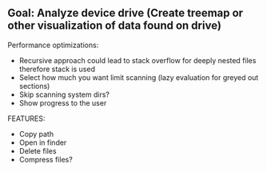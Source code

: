 ## Goal: Analyze device drive (Create treemap or other visualization of data found on drive)

Performance optimizations:
- Recursive approach could lead to stack overflow for deeply nested files therefore stack is used
- Select how much you want limit scanning (lazy evaluation for greyed out sections)
- Skip scanning system dirs?
- Show progress to the user

FEATURES:
- Copy path
- Open in finder
- Delete files
- Compress files?
